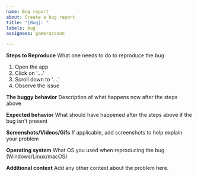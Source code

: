 ```yaml
---
name: Bug report
about: Create a bug report
title: "[Bug]: "
labels: bug
assignees: gameraccoon

---
```


**Steps to Reproduce**
What one needs to do to reproduce the bug
1. Open the app
1. Click on '....'
1. Scroll down to '....'
1. Observe the issue

**The buggy behavior**
Description of what happens now after the steps above

**Expected behavior**
What should have happened after the steps above if the bug isn't present

**Screenshots/Videos/Gifs**
If applicable, add screenshots to help explain your problem

**Operating system**
What OS you used when reproducing the bug (Windows/Linux/macOS)

**Additional context**
Add any other context about the problem here.
